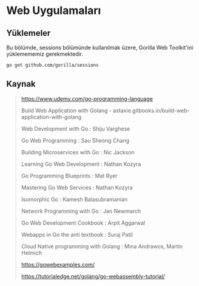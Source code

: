 # Web Uygulamaları

## Yüklemeler

Bu bölümde, sessions bölümünde kullanılmak üzere, Gorilla Web Toolkit'ini yüklemememiz gerekmektedir.

```bash
go get github.com/gorilla/sessions
```

## Kaynak

> <https://www.udemy.com/go-programming-language>
>
> Build Web Application with Golang - astaxie.gitbooks.io/build-web-application-with-golang
>
> Web Development with Go : Shiju Varghese
>
> Go Web Programming : Sau Sheong Chang
>
> Building Microservices with Go : Nic Jackson
>
> Learning Go Web Development : Nathan Kozyra
>
> Go Programming Blueprints : Mat Ryer
>
> Mastering Go Web Services : Nathan Kozyra
>
> Isomorphic Go : Kamesh Balasubramanian
>
> Network Programming with Go : Jan Newmarch
>
> Go Web Development Cookbook : Arpit Aggarwal
>
> Webapps in Go the anti textbook : Suraj Patil
>
> Cloud Native programming with Golang : Mina Andrawos, Martin Helmich
>
> <https://gowebexamples.com/>
>
> <https://tutorialedge.net/golang/go-webassembly-tutorial/>